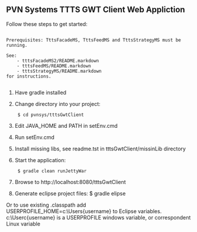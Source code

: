 ## PVN Systems TTTS GWT Client Web Appliction

Follow these steps to get started:

~~~~~~~~~~~~~~~~~~~~~~~~~~~~~~~~~~~~~~~~~~~~~~~~~~~~~~~~~~~~~~~

Prerequisites: TttsFacadeMS, TttsFeedMS and TttsStrategyMS must be running.

See:
	- tttsFacadeMS2/README.markdown
	- tttsFeedMS/README.markdown
	- tttsStrategyMS/README.markdown
for instructions. 


~~~~~~~~~~~~~~~~~~~~~~~~~~~~~~~~~~~~~~~~~~~~~~~~~~~~~~~~~~~~~~~


1. Have gradle installed

2. Change directory into your project:

        $ cd pvnsys/tttsGwtClient

3. Edit JAVA_HOME and PATH in setEnv.cmd

4. Run setEnv.cmd

5. Install missing libs, see readme.tst in tttsGwtClient/missinLib directory

6. Start the application:

        $ gradle clean runJettyWar

7. Browse to http://localhost:8080/tttsGwtClient

8. Generate eclipse project files: $ gradle elipse

Or to use existing .classpath add USERPROFILE_HOME=c:\Users\{username} to Eclipse variables. 
c:\Userc\{username} is a USERPROFILE windows variable, or correspondent Linux variable

